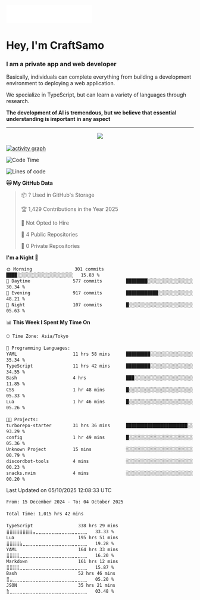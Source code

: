 <img src="images/header.svg"></img>

# Hey, I'm CraftSamo

### I am a private app and web developer

Basically, individuals can complete everything from building a development
environment to deploying a web application.

We specialize in TypeScript, but can learn a variety of languages through
research.

**The development of AI is tremendous, but we believe that essential
understanding is important in any aspect**

---

<p align="center">
  <img alig src="https://github-profile-trophy.vercel.app/?username=craftsamo&theme=onedark&column=-1" />
</p>

[![activity graph](https://github-readme-activity-graph.vercel.app/graph?username=craftsamo&theme=github-dark-dimmed&custom_title=Guilyx%20Activity%20Graph&hide_border=true)](https://github.com/ashutosh00710/github-readme-activity-graph)

<!--START_SECTION:waka-->
![Code Time](http://img.shields.io/badge/Code%20Time-1%2C014%20hrs%2029%20mins-blue)

![Lines of code](https://img.shields.io/badge/From%20Hello%20World%20I%27ve%20Written-582.0%20thousand%20lines%20of%20code-blue)

**🐱 My GitHub Data** 

> 📦 ? Used in GitHub's Storage 
 > 
> 🏆 1,429 Contributions in the Year 2025
 > 
> 🚫 Not Opted to Hire
 > 
> 📜 4 Public Repositories 
 > 
> 🔑 0 Private Repositories 
 > 
**I'm a Night 🦉** 

```text
🌞 Morning                301 commits         ████░░░░░░░░░░░░░░░░░░░░░   15.83 % 
🌆 Daytime                577 commits         ████████░░░░░░░░░░░░░░░░░   30.34 % 
🌃 Evening                917 commits         ████████████░░░░░░░░░░░░░   48.21 % 
🌙 Night                  107 commits         █░░░░░░░░░░░░░░░░░░░░░░░░   05.63 % 
```


📊 **This Week I Spent My Time On** 

```text
🕑︎ Time Zone: Asia/Tokyo

💬 Programming Languages: 
YAML                     11 hrs 58 mins      █████████░░░░░░░░░░░░░░░░   35.34 % 
TypeScript               11 hrs 42 mins      █████████░░░░░░░░░░░░░░░░   34.55 % 
Bash                     4 hrs               ███░░░░░░░░░░░░░░░░░░░░░░   11.85 % 
CSS                      1 hr 48 mins        █░░░░░░░░░░░░░░░░░░░░░░░░   05.33 % 
Lua                      1 hr 46 mins        █░░░░░░░░░░░░░░░░░░░░░░░░   05.26 % 

🐱‍💻 Projects: 
turborepo-starter        31 hrs 36 mins      ███████████████████████░░   93.29 % 
config                   1 hr 49 mins        █░░░░░░░░░░░░░░░░░░░░░░░░   05.36 % 
Unknown Project          15 mins             ░░░░░░░░░░░░░░░░░░░░░░░░░   00.79 % 
discordbot-tools         4 mins              ░░░░░░░░░░░░░░░░░░░░░░░░░   00.23 % 
snacks.nvim              4 mins              ░░░░░░░░░░░░░░░░░░░░░░░░░   00.20 % 
```


 Last Updated on 05/10/2025 12:08:33 UTC
<!--END_SECTION:waka-->

<!--START_SECTION:waka-simple-->

```text
From: 15 December 2024 - To: 04 October 2025

Total Time: 1,015 hrs 42 mins

TypeScript                 338 hrs 29 mins ⣿⣿⣿⣿⣿⣿⣿⣿⣤⣀⣀⣀⣀⣀⣀⣀⣀⣀⣀⣀⣀⣀⣀⣀⣀   33.33 %
Lua                        195 hrs 51 mins ⣿⣿⣿⣿⣷⣀⣀⣀⣀⣀⣀⣀⣀⣀⣀⣀⣀⣀⣀⣀⣀⣀⣀⣀⣀   19.28 %
YAML                       164 hrs 33 mins ⣿⣿⣿⣿⣀⣀⣀⣀⣀⣀⣀⣀⣀⣀⣀⣀⣀⣀⣀⣀⣀⣀⣀⣀⣀   16.20 %
Markdown                   161 hrs 12 mins ⣿⣿⣿⣿⣀⣀⣀⣀⣀⣀⣀⣀⣀⣀⣀⣀⣀⣀⣀⣀⣀⣀⣀⣀⣀   15.87 %
Bash                       52 hrs 46 mins  ⣿⣤⣀⣀⣀⣀⣀⣀⣀⣀⣀⣀⣀⣀⣀⣀⣀⣀⣀⣀⣀⣀⣀⣀⣀   05.20 %
JSON                       35 hrs 21 mins  ⣷⣀⣀⣀⣀⣀⣀⣀⣀⣀⣀⣀⣀⣀⣀⣀⣀⣀⣀⣀⣀⣀⣀⣀⣀   03.48 %
```

<!--END_SECTION:waka-simple-->
